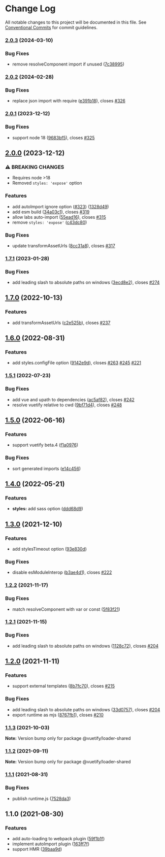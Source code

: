 # Change Log

All notable changes to this project will be documented in this file.
See [Conventional Commits](https://conventionalcommits.org) for commit guidelines.

### [2.0.3](https://github.com/vuetifyjs/vuetify-loader/compare/@vuetify/loader-shared@2.0.2...@vuetify/loader-shared@2.0.3) (2024-03-10)


### Bug Fixes

* remove resolveComponent import if unused ([7c38995](https://github.com/vuetifyjs/vuetify-loader/commit/7c389951c26d62dc02ff9c9b3737d1585e0284a0))



### [2.0.2](https://github.com/vuetifyjs/vuetify-loader/compare/@vuetify/loader-shared@2.0.1...@vuetify/loader-shared@2.0.2) (2024-02-28)


### Bug Fixes

* replace json import with require ([e391b18](https://github.com/vuetifyjs/vuetify-loader/commit/e391b185fea33719f0dcbc36f8ae285515b61aae)), closes [#326](https://github.com/vuetifyjs/vuetify-loader/issues/326)



### [2.0.1](https://github.com/vuetifyjs/vuetify-loader/compare/@vuetify/loader-shared@2.0.0...@vuetify/loader-shared@2.0.1) (2023-12-12)


### Bug Fixes

* support node 18 ([9683bf5](https://github.com/vuetifyjs/vuetify-loader/commit/9683bf54ad3b26a6553574a1be6a6c3c95fc3afd)), closes [#325](https://github.com/vuetifyjs/vuetify-loader/issues/325)



## [2.0.0](https://github.com/vuetifyjs/vuetify-loader/compare/@vuetify/loader-shared@1.7.1...@vuetify/loader-shared@2.0.0) (2023-12-12)


### ⚠ BREAKING CHANGES

* Requires node >18
* Removed `styles: 'expose'` option

### Features

* add autoImport ignore option ([#323](https://github.com/vuetifyjs/vuetify-loader/issues/323)) ([1328d49](https://github.com/vuetifyjs/vuetify-loader/commit/1328d492abcf4612f336b6ad1d014f1ed250793c))
* add esm build ([34a03c1](https://github.com/vuetifyjs/vuetify-loader/commit/34a03c152e04e16694ca43c255a08edf3a2bd382)), closes [#319](https://github.com/vuetifyjs/vuetify-loader/issues/319)
* allow labs auto-import ([55ead16](https://github.com/vuetifyjs/vuetify-loader/commit/55ead1692cd857a15e7595d14e97766c57651f0b)), closes [#315](https://github.com/vuetifyjs/vuetify-loader/issues/315)
* remove `styles: 'expose'` ([c43dc80](https://github.com/vuetifyjs/vuetify-loader/commit/c43dc804811bf22be920ac72a38e7b4c193bca3b))


### Bug Fixes

* update transformAssetUrls ([8cc31a8](https://github.com/vuetifyjs/vuetify-loader/commit/8cc31a8db7e325aa779c0bfb0e55186afe6db736)), closes [#317](https://github.com/vuetifyjs/vuetify-loader/issues/317)



### [1.7.1](https://github.com/vuetifyjs/vuetify-loader/compare/@vuetify/loader-shared@1.7.0...@vuetify/loader-shared@1.7.1) (2023-01-28)


### Bug Fixes

* add leading slash to absolute paths on windows ([3ecd8e2](https://github.com/vuetifyjs/vuetify-loader/commit/3ecd8e2d8034137ca47ad8325df960dfb0efc08e)), closes [#274](https://github.com/vuetifyjs/vuetify-loader/issues/274)



## [1.7.0](https://github.com/vuetifyjs/vuetify-loader/compare/@vuetify/loader-shared@1.6.0...@vuetify/loader-shared@1.7.0) (2022-10-13)


### Features

* add transformAssetUrls ([c2e525b](https://github.com/vuetifyjs/vuetify-loader/commit/c2e525b3a3ad5582ffc50216a94c47b94f1c8fc9)), closes [#237](https://github.com/vuetifyjs/vuetify-loader/issues/237)



## [1.6.0](https://github.com/vuetifyjs/vuetify-loader/compare/@vuetify/loader-shared@1.5.1...@vuetify/loader-shared@1.6.0) (2022-08-31)


### Features

* add styles.configFile option ([9142e9d](https://github.com/vuetifyjs/vuetify-loader/commit/9142e9d644ba1e4f86486440c29a318704090636)), closes [#263](https://github.com/vuetifyjs/vuetify-loader/issues/263) [#245](https://github.com/vuetifyjs/vuetify-loader/issues/245) [#221](https://github.com/vuetifyjs/vuetify-loader/issues/221)



### [1.5.1](https://github.com/vuetifyjs/vuetify-loader/compare/@vuetify/loader-shared@1.5.0...@vuetify/loader-shared@1.5.1) (2022-07-23)


### Bug Fixes

* add vue and upath to dependencies ([ac5af82](https://github.com/vuetifyjs/vuetify-loader/commit/ac5af823f1bfd8bc79dc3eb353eed64adef34421)), closes [#242](https://github.com/vuetifyjs/vuetify-loader/issues/242)
* resolve vuetify relative to cwd ([9bf71d4](https://github.com/vuetifyjs/vuetify-loader/commit/9bf71d4fd8596cf8333e3041f4307a851c7aba6a)), closes [#248](https://github.com/vuetifyjs/vuetify-loader/issues/248)



## [1.5.0](https://github.com/vuetifyjs/vuetify-loader/compare/@vuetify/loader-shared@1.4.0...@vuetify/loader-shared@1.5.0) (2022-06-16)


### Features

* support vuetify beta.4 ([f1a0976](https://github.com/vuetifyjs/vuetify-loader/commit/f1a09765e568c7ee5481dd576765939ffc1fe534))


### Bug Fixes

* sort generated imports ([e14c456](https://github.com/vuetifyjs/vuetify-loader/commit/e14c45630442cc235cc670578a56457880e734f1))



## [1.4.0](https://github.com/vuetifyjs/vuetify-loader/compare/@vuetify/loader-shared@1.3.0...@vuetify/loader-shared@1.4.0) (2022-05-21)


### Features

* **styles:** add sass option ([ddd68d9](https://github.com/vuetifyjs/vuetify-loader/commit/ddd68d99aedaa0088c5d89740d1a9b9c1bb74808))



## [1.3.0](https://github.com/vuetifyjs/vuetify-loader/compare/@vuetify/loader-shared@1.2.2...@vuetify/loader-shared@1.3.0) (2021-12-10)


### Features

* add stylesTimeout option ([93e830d](https://github.com/vuetifyjs/vuetify-loader/commit/93e830dd728610bfa83c5a93f85fcca6acb4f59d))


### Bug Fixes

* disable esModuleInterop ([b3ae4d1](https://github.com/vuetifyjs/vuetify-loader/commit/b3ae4d17e4319ab1b8c550d50b0cc2737a8d0719)), closes [#222](https://github.com/vuetifyjs/vuetify-loader/issues/222)



### [1.2.2](https://github.com/vuetifyjs/vuetify-loader/compare/@vuetify/loader-shared@1.2.1...@vuetify/loader-shared@1.2.2) (2021-11-17)


### Bug Fixes

* match resolveComponent with var or const ([5f83f21](https://github.com/vuetifyjs/vuetify-loader/commit/5f83f215e82b6637230ac3808d09c1e106d892ec))



### [1.2.1](https://github.com/vuetifyjs/vuetify-loader/compare/@vuetify/loader-shared@1.2.0...@vuetify/loader-shared@1.2.1) (2021-11-15)


### Bug Fixes

* add leading slash to absolute paths on windows ([1128c72](https://github.com/vuetifyjs/vuetify-loader/commit/1128c721d87ba64a4143c6a7f6fbeb86ac3aa25a)), closes [#204](https://github.com/vuetifyjs/vuetify-loader/issues/204)



## [1.2.0](https://github.com/vuetifyjs/vuetify-loader/compare/@vuetify/loader-shared@1.1.3...@vuetify/loader-shared@1.2.0) (2021-11-11)


### Features

* support external templates ([8b7fc70](https://github.com/vuetifyjs/vuetify-loader/commit/8b7fc7082cf177e122d83b97ec0521092c044a77)), closes [#215](https://github.com/vuetifyjs/vuetify-loader/issues/215)


### Bug Fixes

* add leading slash to absolute paths on windows ([33d0757](https://github.com/vuetifyjs/vuetify-loader/commit/33d0757e5de3278fb17a299141f87024bdd936d3)), closes [#204](https://github.com/vuetifyjs/vuetify-loader/issues/204)
* export runtime as mjs ([8767fb1](https://github.com/vuetifyjs/vuetify-loader/commit/8767fb1c227320e63c0259b630cdf52756218e23)), closes [#210](https://github.com/vuetifyjs/vuetify-loader/issues/210)



### [1.1.3](https://github.com/vuetifyjs/vuetify-loader/compare/@vuetify/loader-shared@1.1.2...@vuetify/loader-shared@1.1.3) (2021-10-03)

**Note:** Version bump only for package @vuetify/loader-shared





### [1.1.2](https://github.com/vuetifyjs/vuetify-loader/compare/@vuetify/loader-shared@1.1.1...@vuetify/loader-shared@1.1.2) (2021-09-11)

**Note:** Version bump only for package @vuetify/loader-shared





### [1.1.1](https://github.com/vuetifyjs/vuetify-loader/compare/@vuetify/loader-shared@1.1.0...@vuetify/loader-shared@1.1.1) (2021-08-31)


### Bug Fixes

* publish runtime.js ([7528da3](https://github.com/vuetifyjs/vuetify-loader/commit/7528da3f4f225521bcfa8bea7583590be24a7e38))



## 1.1.0 (2021-08-30)


### Features

* add auto-loading to webpack plugin ([59f1b1f](https://github.com/vuetifyjs/vuetify-loader/commit/59f1b1f6f805cdab9cacd0372b394df3dafb4698))
* implement autoImport plugin ([163ff7f](https://github.com/vuetifyjs/vuetify-loader/commit/163ff7f25c2e8cb65bc6461f4399b52e53b77612))
* support HMR ([39baa9d](https://github.com/vuetifyjs/vuetify-loader/commit/39baa9dd70a52656af8f7508a1e095a468483d19))
